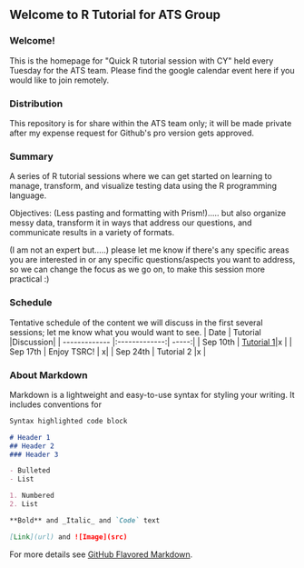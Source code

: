 ## Welcome to R Tutorial for ATS Group 

### Welcome!
This is the homepage for "Quick R tutorial session with CY" held every Tuesday for the ATS team. Please find the google calendar event here if you would like to join remotely.

### Distribution
This repository is for share within the ATS team only; it will be made private after my expense request for Github's pro version gets approved.

### Summary
A series of R tutorial sessions where we can get started on learning to manage, transform, and visualize testing data using the R programming language. 

Objectives: (Less pasting and formatting with Prism!)..... but also organize messy data, transform it in ways that address our questions, and communicate results in a variety of formats. 

(I am not an expert but.....) please let me know if there's any specific areas you are interested in or any specific questions/aspects you want to address, so we can change the focus as we go on, to make this session more practical :)


### Schedule
Tentative schedule of the content we will discuss in the first several sessions; let me know what you would want to see.
| Date       | Tutorial           |Discussion|
| ------------- |:-------------:| -----:|
| Sep 10th | [Tutorial 1](www.google.com)|x |
| Sep 17th      | Enjoy TSRC! |  x|
| Sep 24th | Tutorial 2      |x |


### About Markdown 
Markdown is a lightweight and easy-to-use syntax for styling your writing. It includes conventions for

```markdown
Syntax highlighted code block

# Header 1
## Header 2
### Header 3

- Bulleted
- List

1. Numbered
2. List

**Bold** and _Italic_ and `Code` text

[Link](url) and ![Image](src)
```

For more details see [GitHub Flavored Markdown](https://guides.github.com/features/mastering-markdown/).
